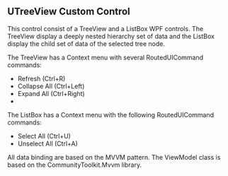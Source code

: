 ﻿## UTreeView Custom Control

This control consist of a TreeView and a ListBox WPF controls. The TreeView display a deeply nested hierarchy set of data and the ListBox display the child set of data of the selected tree node.

The TreeView has a Context menu with several RoutedUICommand commands:

- Refresh (Ctrl+R)
- Collapse All (Ctrl+Left)
- Expand All (Ctrl+Right)
- 
The ListBox has a Context menu with the following RoutedUICommand commands:

- Select All (Ctrl+U)
- Unselect All (Ctrl+A)

All data binding are based on the MVVM pattern. The ViewModel class is based on the CommunityToolkit.Mvvm library.